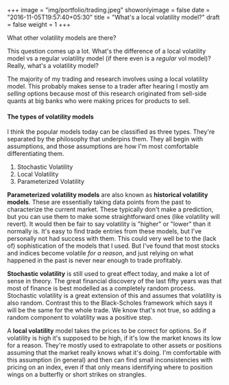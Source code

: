 +++
image = "img/portfolio/trading.jpeg"
showonlyimage = false
date = "2016-11-05T19:57:40+05:30"
title = "What's a local volatility model?"
draft = false
weight = 1
+++

What other volatility models are there?

<!--more-->

This question comes up a lot. What's the difference of a local volatility model vs a regular volatility model (if there even is a *regular* vol model)?
Really, what's a volatility model?

The majority of my trading and research involves using a local volatility model. This probably makes sense to a trader after hearing I mostly am *selling*
options because most of this research originated from sell-side quants at big banks who were making prices for products to sell.

#### The types of volatility models
I think the popular models today can be classified as three types. They're separated by the philosophy that underpins them. 
They all begin with assumptions, and those assumptions are how I'm most comfortable differentiating them.

1. Stochastic Volatility
2. Local Volatility
3. Parameterized Volatility

**Parameterized volatility models** are also known as **historical volatility models**. 
These are essentially taking data points from the past to characterize the current
market. These typically don't make a prediction, but you can use them to make some straightforward ones (like volatility will revert). It would
then be fair to say volatility is "higher" or "lower" than it normally is. It's
easy to find trade entries from these models, but I've personally not had success with them. This could very well be to the (lack of) sophistication of the
models that I used. But I've found that most stocks and indices become volatile *for a reason*, and just relying on what happened in the past
is never near enough to trade profitably.

**Stochastic volatility** is still used to great effect today, and make a lot of sense in theory. The great financial discovery of the last
fifty years was that most of finance is best modelled as a completely random process. Stochastic volatility is a great extension of this and assumes
that volatility is also random. Contrast this to the Black-Scholes framework which says it will be the same for the whole trade. We know that's not
true, so adding a random component to volatility was a positive step.

A **local volatility** model takes the prices to be correct for options. So if volatility is high it's supposed to be high, if it's low the market knows 
its low for a reason. They're mostly used to extrapolate to other assets or positions assuming that the market really knows what it's doing.
I'm comfortable with this assumption (in general) and then can find small inconsistencies with pricing on an index, even if that only means identifying
where to position wings on a butterfly or short strikes on strangles.
